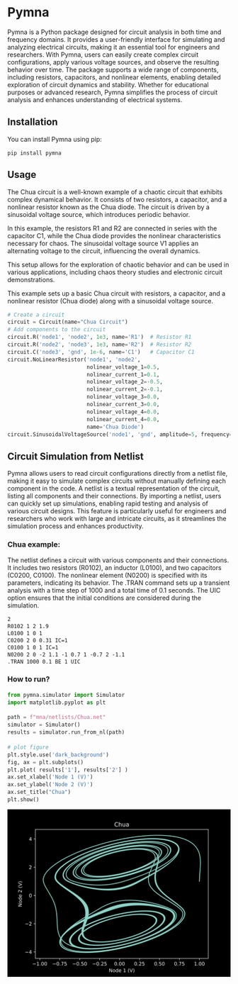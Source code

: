 
# Pymna


Pymna is a Python package designed for circuit analysis in both time and frequency domains. It provides a user-friendly interface for simulating and analyzing electrical circuits, making it an essential tool for engineers and researchers. With Pymna, users can easily create complex circuit configurations, apply various voltage sources, and observe the resulting behavior over time. The package supports a wide range of components, including resistors, capacitors, and nonlinear elements, enabling detailed exploration of circuit dynamics and stability. Whether for educational purposes or advanced research, Pymna simplifies the process of circuit analysis and enhances understanding of electrical systems.

## Installation

You can install Pymna using pip:

```
pip install pymna
```

## Usage

The Chua circuit is a well-known example of a chaotic circuit that exhibits complex dynamical behavior. It consists of two resistors, a capacitor, and a nonlinear resistor known as the Chua diode. The circuit is driven by a sinusoidal voltage source, which introduces periodic behavior. 

In this example, the resistors R1 and R2 are connected in series with the capacitor C1, while the Chua diode provides the nonlinear characteristics necessary for chaos. The sinusoidal voltage source V1 applies an alternating voltage to the circuit, influencing the overall dynamics. 

This setup allows for the exploration of chaotic behavior and can be used in various applications, including chaos theory studies and electronic circuit demonstrations.

This example sets up a basic Chua circuit with resistors, a capacitor, and a nonlinear resistor (Chua diode) along with a sinusoidal voltage source.

```python
# Create a circuit
circuit = Circuit(name="Chua Circuit")
# Add components to the circuit
circuit.R('node1', 'node2', 1e3, name='R1')  # Resistor R1
circuit.R('node2', 'node3', 1e3, name='R2')  # Resistor R2
circuit.C('node3', 'gnd', 1e-6, name='C1')   # Capacitor C1
circuit.NoLinearResistor('node1', 'node2', 
                         nolinear_voltage_1=0.5, 
                         nolinear_current_1=0.1, 
                         nolinear_voltage_2=-0.5, 
                         nolinear_current_2=-0.1, 
                         nolinear_voltage_3=0.0, 
                         nolinear_current_3=0.0, 
                         nolinear_voltage_4=0.0, 
                         nolinear_current_4=0.0, 
                         name='Chua Diode')
circuit.SinusoidalVoltageSource('node1', 'gnd', amplitude=5, frequency=1000, number_of_cycles=10, name='V1')
```

## Circuit Simulation from Netlist

Pymna allows users to read circuit configurations directly from a netlist file, making it easy to simulate complex circuits without manually defining each component in the code. A netlist is a textual representation of the circuit, listing all components and their connections. By importing a netlist, users can quickly set up simulations, enabling rapid testing and analysis of various circuit designs. This feature is particularly useful for engineers and researchers who work with large and intricate circuits, as it streamlines the simulation process and enhances productivity.

### Chua example:

The netlist defines a circuit with various components and their connections.
It includes two resistors (R0102), an inductor (L0100), and two capacitors (C0200, C0100).
The nonlinear element (N0200) is specified with its parameters, indicating its behavior.
The .TRAN command sets up a transient analysis with a time step of 1000 and a total time of 0.1 seconds.
The UIC option ensures that the initial conditions are considered during the simulation.

```
2
R0102 1 2 1.9
L0100 1 0 1
C0200 2 0 0.31 IC=1
C0100 1 0 1 IC=1
N0200 2 0 -2 1.1 -1 0.7 1 -0.7 2 -1.1
.TRAN 1000 0.1 BE 1 UIC
```

### How to run?

```python
from pymna.simulator import Simulator
import matplotlib.pyplot as plt

path = f"mna/netlists/Chua.net"
simulator = Simulator()
results = simulator.run_from_nl(path)

# plot figure
plt.style.use('dark_background')
fig, ax = plt.subplots()
plt.plot( results['1'], results['2'] )
ax.set_xlabel('Node 1 (V)')
ax.set_ylabel('Node 2 (V)')
ax.set_title("Chua")
plt.show()
```

![Figure Description](examples/x.png)


